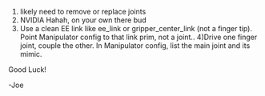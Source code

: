 1) likely need to remove or replace <mimic> joints
2) NVIDIA Hahah, on your own there bud
3) Use a clean EE link like ee_link or gripper_center_link (not a finger tip). Point Manipulator config to that link prim, not a joint..
4)Drive one finger joint, couple the other. In Manipulator config, list the main joint and its mimic.

Good Luck! 

-Joe
